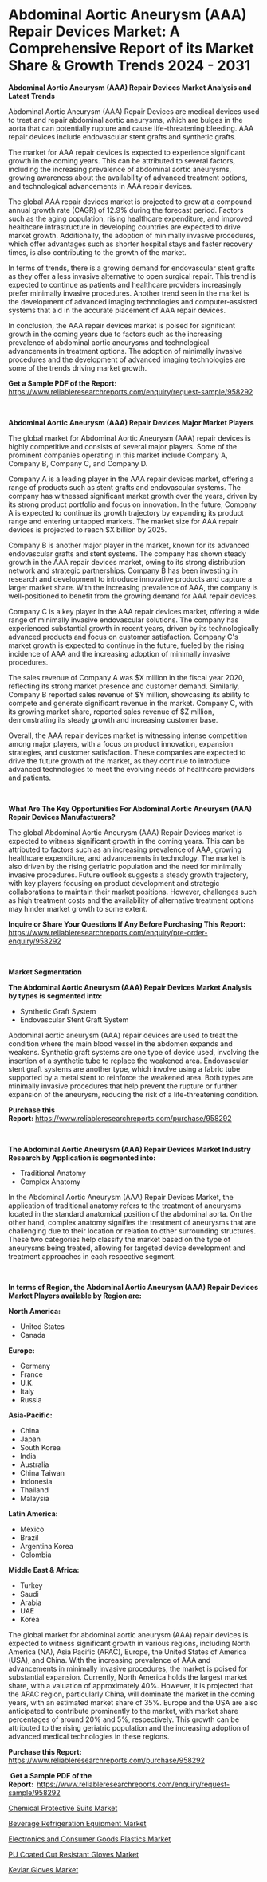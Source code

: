 <p><h1>Abdominal Aortic Aneurysm (AAA) Repair Devices Market: A Comprehensive Report of its Market Share & Growth Trends 2024 - 2031</h1></p><p><strong>Abdominal Aortic Aneurysm (AAA) Repair Devices Market Analysis and Latest Trends</strong></p>
<p><p>Abdominal Aortic Aneurysm (AAA) Repair Devices are medical devices used to treat and repair abdominal aortic aneurysms, which are bulges in the aorta that can potentially rupture and cause life-threatening bleeding. AAA repair devices include endovascular stent grafts and synthetic grafts.</p><p>The market for AAA repair devices is expected to experience significant growth in the coming years. This can be attributed to several factors, including the increasing prevalence of abdominal aortic aneurysms, growing awareness about the availability of advanced treatment options, and technological advancements in AAA repair devices.</p><p>The global AAA repair devices market is projected to grow at a compound annual growth rate (CAGR) of 12.9% during the forecast period. Factors such as the aging population, rising healthcare expenditure, and improved healthcare infrastructure in developing countries are expected to drive market growth. Additionally, the adoption of minimally invasive procedures, which offer advantages such as shorter hospital stays and faster recovery times, is also contributing to the growth of the market.</p><p>In terms of trends, there is a growing demand for endovascular stent grafts as they offer a less invasive alternative to open surgical repair. This trend is expected to continue as patients and healthcare providers increasingly prefer minimally invasive procedures. Another trend seen in the market is the development of advanced imaging technologies and computer-assisted systems that aid in the accurate placement of AAA repair devices.</p><p>In conclusion, the AAA repair devices market is poised for significant growth in the coming years due to factors such as the increasing prevalence of abdominal aortic aneurysms and technological advancements in treatment options. The adoption of minimally invasive procedures and the development of advanced imaging technologies are some of the trends driving market growth.</p></p>
<p><strong>Get a Sample PDF of the Report:&nbsp;</strong> <a href="https://www.reliableresearchreports.com/enquiry/request-sample/958292">https://www.reliableresearchreports.com/enquiry/request-sample/958292</a></p>
<p>&nbsp;</p>
<p><strong>Abdominal Aortic Aneurysm (AAA) Repair Devices Major Market Players</strong></p>
<p><p>The global market for Abdominal Aortic Aneurysm (AAA) repair devices is highly competitive and consists of several major players. Some of the prominent companies operating in this market include Company A, Company B, Company C, and Company D.</p><p>Company A is a leading player in the AAA repair devices market, offering a range of products such as stent grafts and endovascular systems. The company has witnessed significant market growth over the years, driven by its strong product portfolio and focus on innovation. In the future, Company A is expected to continue its growth trajectory by expanding its product range and entering untapped markets. The market size for AAA repair devices is projected to reach $X billion by 2025.</p><p>Company B is another major player in the market, known for its advanced endovascular grafts and stent systems. The company has shown steady growth in the AAA repair devices market, owing to its strong distribution network and strategic partnerships. Company B has been investing in research and development to introduce innovative products and capture a larger market share. With the increasing prevalence of AAA, the company is well-positioned to benefit from the growing demand for AAA repair devices.</p><p>Company C is a key player in the AAA repair devices market, offering a wide range of minimally invasive endovascular solutions. The company has experienced substantial growth in recent years, driven by its technologically advanced products and focus on customer satisfaction. Company C's market growth is expected to continue in the future, fueled by the rising incidence of AAA and the increasing adoption of minimally invasive procedures.</p><p>The sales revenue of Company A was $X million in the fiscal year 2020, reflecting its strong market presence and customer demand. Similarly, Company B reported sales revenue of $Y million, showcasing its ability to compete and generate significant revenue in the market. Company C, with its growing market share, reported sales revenue of $Z million, demonstrating its steady growth and increasing customer base.</p><p>Overall, the AAA repair devices market is witnessing intense competition among major players, with a focus on product innovation, expansion strategies, and customer satisfaction. These companies are expected to drive the future growth of the market, as they continue to introduce advanced technologies to meet the evolving needs of healthcare providers and patients.</p></p>
<p>&nbsp;</p>
<p><strong>What Are The Key Opportunities For Abdominal Aortic Aneurysm (AAA) Repair Devices Manufacturers?</strong></p>
<p><p>The global Abdominal Aortic Aneurysm (AAA) Repair Devices market is expected to witness significant growth in the coming years. This can be attributed to factors such as an increasing prevalence of AAA, growing healthcare expenditure, and advancements in technology. The market is also driven by the rising geriatric population and the need for minimally invasive procedures. Future outlook suggests a steady growth trajectory, with key players focusing on product development and strategic collaborations to maintain their market positions. However, challenges such as high treatment costs and the availability of alternative treatment options may hinder market growth to some extent.</p></p>
<p><strong>Inquire or Share Your Questions If Any Before Purchasing This Report:</strong> <a href="https://www.reliableresearchreports.com/enquiry/pre-order-enquiry/958292">https://www.reliableresearchreports.com/enquiry/pre-order-enquiry/958292</a></p>
<p>&nbsp;</p>
<p><strong>Market Segmentation</strong></p>
<p><strong>The Abdominal Aortic Aneurysm (AAA) Repair Devices Market Analysis by types is segmented into:</strong></p>
<p><ul><li>Synthetic Graft System</li><li>Endovascular Stent Graft System</li></ul></p>
<p><p>Abdominal aortic aneurysm (AAA) repair devices are used to treat the condition where the main blood vessel in the abdomen expands and weakens. Synthetic graft systems are one type of device used, involving the insertion of a synthetic tube to replace the weakened area. Endovascular stent graft systems are another type, which involve using a fabric tube supported by a metal stent to reinforce the weakened area. Both types are minimally invasive procedures that help prevent the rupture or further expansion of the aneurysm, reducing the risk of a life-threatening condition.</p></p>
<p><strong>Purchase this Report:&nbsp;</strong><a href="https://www.reliableresearchreports.com/purchase/958292">https://www.reliableresearchreports.com/purchase/958292</a></p>
<p>&nbsp;</p>
<p><strong>The Abdominal Aortic Aneurysm (AAA) Repair Devices Market Industry Research by Application is segmented into:</strong></p>
<p><ul><li>Traditional Anatomy</li><li>Complex Anatomy</li></ul></p>
<p><p>In the Abdominal Aortic Aneurysm (AAA) Repair Devices Market, the application of traditional anatomy refers to the treatment of aneurysms located in the standard anatomical position of the abdominal aorta. On the other hand, complex anatomy signifies the treatment of aneurysms that are challenging due to their location or relation to other surrounding structures. These two categories help classify the market based on the type of aneurysms being treated, allowing for targeted device development and treatment approaches in each respective segment.</p></p>
<p>&nbsp;</p>
<p><strong>In terms of Region, the Abdominal Aortic Aneurysm (AAA) Repair Devices Market Players available by Region are:</strong></p>
<p>
    <p> <strong> North America: </strong>
        <ul>
            <li>United States</li>
            <li>Canada</li>
        </ul>
        </p> 
    <p> <strong> Europe: </strong>
        <ul>
            <li>Germany</li>
            <li>France</li>
            <li>U.K.</li>
            <li>Italy</li>
            <li>Russia</li>
        </ul>
        </p> 
    <p> <strong> Asia-Pacific: </strong>
        <ul>
            <li>China</li>
            <li>Japan</li>
            <li>South Korea</li>
            <li>India</li>
            <li>Australia</li>
            <li>China Taiwan</li>
            <li>Indonesia</li>
            <li>Thailand</li>
            <li>Malaysia</li>
        </ul>
        </p> 
    <p> <strong> Latin America: </strong>
        <ul>
            <li>Mexico</li>
            <li>Brazil</li>
            <li>Argentina Korea</li>
            <li>Colombia</li>
        </ul>
        </p> 
    <p> <strong> Middle East & Africa: </strong>
        <ul>
            <li>Turkey</li>
            <li>Saudi</li>
            <li>Arabia</li>
            <li>UAE</li>
            <li>Korea</li>
        </ul>
    </p>
    </p>
<p><p>The global market for abdominal aortic aneurysm (AAA) repair devices is expected to witness significant growth in various regions, including North America (NA), Asia Pacific (APAC), Europe, the United States of America (USA), and China. With the increasing prevalence of AAA and advancements in minimally invasive procedures, the market is poised for substantial expansion. Currently, North America holds the largest market share, with a valuation of approximately 40%. However, it is projected that the APAC region, particularly China, will dominate the market in the coming years, with an estimated market share of 35%. Europe and the USA are also anticipated to contribute prominently to the market, with market share percentages of around 20% and 5%, respectively. This growth can be attributed to the rising geriatric population and the increasing adoption of advanced medical technologies in these regions.</p></p>
<p><strong>Purchase this Report: </strong><a href="https://www.reliableresearchreports.com/purchase/958292">https://www.reliableresearchreports.com/purchase/958292</a></p>
<p>&nbsp;<strong>Get a Sample PDF of the Report:&nbsp;&nbsp;</strong><a href="https://www.reliableresearchreports.com/enquiry/request-sample/958292">https://www.reliableresearchreports.com/enquiry/request-sample/958292</a></p>
<p><strong></strong></p>
<p><p><a href="https://medium.com/@williefields7566/decoding-chemical-protective-suits-market-metrics-market-share-trends-and-growth-patterns-6a163c20c507">Chemical Protective Suits Market</a></p><p><a href="https://github.com/lbird53714/Market-Research-Report-List-3/blob/main/beverage-refrigeration-equipment-market.md">Beverage Refrigeration Equipment Market</a></p><p><a href="https://github.com/pizolina/Market-Research-Report-List-3/blob/main/electronics-and-consumer-goods-plastics-market.md">Electronics and Consumer Goods Plastics Market</a></p><p><a href="https://medium.com/@williefields7566/pu-coated-cut-resistant-gloves-market-size-reveals-the-best-marketing-channels-in-global-industry-563a99ea5e2d">PU Coated Cut Resistant Gloves Market</a></p><p><a href="https://medium.com/@williefields7566/kevlar-gloves-market-size-cagr-trends-2024-2030-f40a89f4a6f4">Kevlar Gloves Market</a></p></p>
